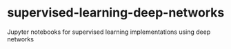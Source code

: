 # supervised-learning-deep-networks
Jupyter notebooks for supervised learning implementations using deep networks
